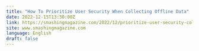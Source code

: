 ```yaml
---
title: "How To Prioritize User Security When Collecting Offline Data"
date: 2022-12-15T13:30:00Z
link: https://smashingmagazine.com/2022/12/prioritize-user-security-collecting-offline-data/?utm_medium=RSS&utm_source=news.12bit.vn
site: www.smashingmagazine.com
language: English
draft: false
---
```

